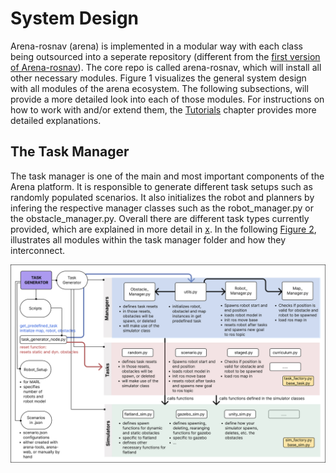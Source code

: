 [Task-manager]: ../images/system-design/task-manager-system-design.jpg "example image"

# System Design 
Arena-rosnav (arena) is implemented in a modular way with each class being outsourced into a seperate repository (different from the [first version of Arena-rosnav](https://github.com/ignc-research/arena-rosnav-3d)). The core repo is called arena-rosnav, which will install all other necessary modules. Figure 1 visualizes the general system design with all modules of the arena ecosystem. The following subsections, will provide a more detailed look into each of those modules. For instructions on how to work with and/or extend them, the [Tutorials](../tutorials/) chapter provides more detailed explanations. 



## The Task Manager
The task manager is one of the main and most important components of the Arena platform. It is responsible to generate different task setups such as randomly populated scenarios. It also initializes the robot and planners by infering the respective manager classes such as the robot_manager.py or the obstacle_manager.py. Overall there are different task types currently provided, which are explained in more detail in [x]().
In the following [Figure 2][Task-manager], illustrates all modules within the task manager folder and how they interconnect. 

![Task Manager System Design](../images/system-design/task-manager-system-design.jpg)

